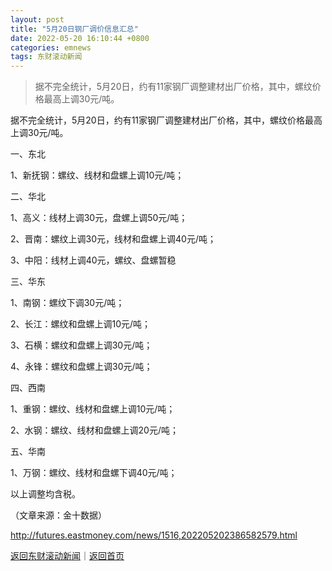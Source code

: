 ```yaml
---
layout: post
title: "5月20日钢厂调价信息汇总"
date: 2022-05-20 16:10:44 +0800
categories: emnews
tags: 东财滚动新闻
---
```

> 据不完全统计，5月20日，约有11家钢厂调整建材出厂价格，其中，螺纹价格最高上调30元/吨。

<p>据不完全统计，5月20日，约有11家钢厂调整建材出厂价格，其中，螺纹价格最高上调30元/吨。</p>
 <p>一、东北</p>
 <p>1、新抚钢：螺纹、线材和盘螺上调10元/吨；</p>
 <p>二、华北</p>
 <p>1、高义：线材上调30元，盘螺上调50元/吨；</p>
 <p>2、晋南：螺纹上调30元，线材和盘螺上调40元/吨；</p>
 <p>3、中阳：线材上调40元，螺纹、盘螺暂稳</p>
 <p>三、华东</p>
 <p>1、南钢：螺纹下调30元/吨；</p>
 <p>2、长江：螺纹和盘螺上调10元/吨；</p>
 <p>3、石横：螺纹和盘螺上调30元/吨；</p>
 <p>4、永锋：螺纹和盘螺上调30元/吨；</p>
 <p>四、西南</p>
 <p>1、重钢：螺纹、线材和盘螺上调10元/吨；</p>
 <p>2、水钢：螺纹、线材和盘螺上调20元/吨；</p>
 <p>五、华南</p>
 <p>1、万钢：螺纹、线材和盘螺下调40元/吨；</p>
 <p>以上调整均含税。</p><p class="em_media">（文章来源：金十数据）</p>

<http://futures.eastmoney.com/news/1516,202205202386582579.html>

[返回东财滚动新闻](//finews.withounder.com/emnews/)｜[返回首页](//finews.withounder.com/)
